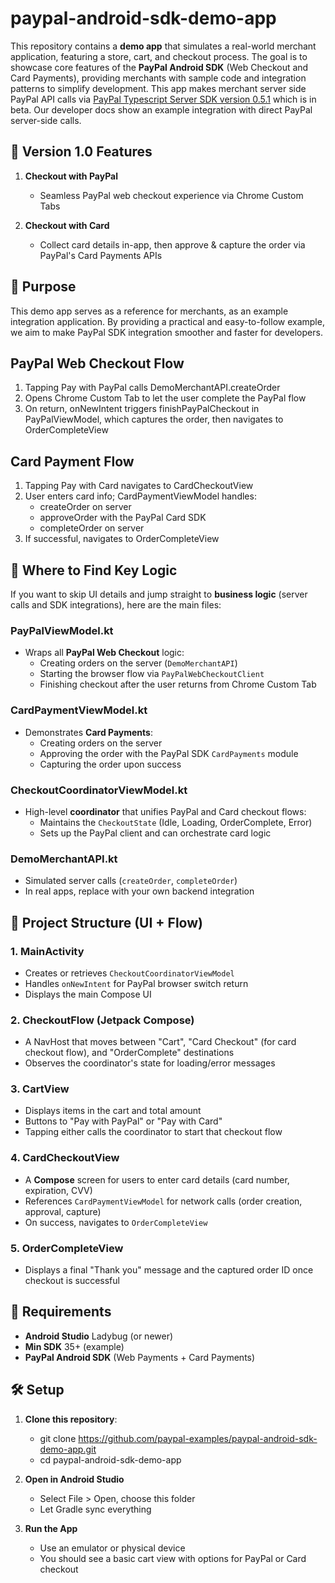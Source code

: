 # paypal-android-sdk-demo-app
This repository contains a **demo app** that simulates a real-world merchant application, featuring a store, cart, and checkout process.
The goal is to showcase core features of the **PayPal Android SDK** (Web Checkout and Card Payments), providing merchants with sample code and integration patterns to simplify development.
This app makes merchant server side PayPal API calls via [PayPal Typescript Server SDK version 0.5.1](https://github.com/paypal/PayPal-TypeScript-Server-SDK) which is in beta.
Our developer docs show an example integration with direct PayPal server-side calls.

## 🚀 Version 1.0 Features

1. **Checkout with PayPal**
   * Seamless PayPal web checkout experience via Chrome Custom Tabs

2. **Checkout with Card**
   * Collect card details in-app, then approve & capture the order via PayPal's Card Payments APIs

## 🎯 Purpose

This demo app serves as a reference for merchants, as an example integration application.
By providing a practical and easy-to-follow example, we aim to make PayPal SDK integration smoother and faster for developers.

## PayPal Web Checkout Flow

1. Tapping Pay with PayPal calls DemoMerchantAPI.createOrder
2. Opens Chrome Custom Tab to let the user complete the PayPal flow
3. On return, onNewIntent triggers finishPayPalCheckout in PayPalViewModel, which captures the order, then navigates to OrderCompleteView

## Card Payment Flow

1. Tapping Pay with Card navigates to CardCheckoutView
2. User enters card info; CardPaymentViewModel handles:
   * createOrder on server
   * approveOrder with the PayPal Card SDK
   * completeOrder on server
3. If successful, navigates to OrderCompleteView

## 📍 Where to Find Key Logic

If you want to skip UI details and jump straight to **business logic** (server calls and SDK integrations), here are the main files:

### PayPalViewModel.kt
* Wraps all **PayPal Web Checkout** logic:
  * Creating orders on the server (`DemoMerchantAPI`)
  * Starting the browser flow via `PayPalWebCheckoutClient`
  * Finishing checkout after the user returns from Chrome Custom Tab

### CardPaymentViewModel.kt
* Demonstrates **Card Payments**:
  * Creating orders on the server
  * Approving the order with the PayPal SDK `CardPayments` module
  * Capturing the order upon success

### CheckoutCoordinatorViewModel.kt
* High-level **coordinator** that unifies PayPal and Card checkout flows:
  * Maintains the `CheckoutState` (Idle, Loading, OrderComplete, Error)
  * Sets up the PayPal client and can orchestrate card logic

### DemoMerchantAPI.kt
* Simulated server calls (`createOrder`, `completeOrder`)
* In real apps, replace with your own backend integration

## 📂 Project Structure (UI + Flow)

### 1. MainActivity
* Creates or retrieves `CheckoutCoordinatorViewModel`
* Handles `onNewIntent` for PayPal browser switch return
* Displays the main Compose UI

### 2. CheckoutFlow (Jetpack Compose)
* A NavHost that moves between "Cart", "Card Checkout" (for card checkout flow), and "OrderComplete" destinations
* Observes the coordinator's state for loading/error messages

### 3. CartView
* Displays items in the cart and total amount
* Buttons to "Pay with PayPal" or "Pay with Card"
* Tapping either calls the coordinator to start that checkout flow

### 4. CardCheckoutView
* A **Compose** screen for users to enter card details (card number, expiration, CVV)
* References `CardPaymentViewModel` for network calls (order creation, approval, capture)
* On success, navigates to `OrderCompleteView`

### 5. OrderCompleteView
* Displays a final "Thank you" message and the captured order ID once checkout is successful

## 🔧 Requirements

* **Android Studio** Ladybug (or newer)
* **Min SDK** 35+ (example)
* **PayPal Android SDK** (Web Payments + Card Payments)

## 🛠 Setup

1. **Clone this repository**:
  
   * git clone https://github.com/paypal-examples/paypal-android-sdk-demo-app.git
   * cd paypal-android-sdk-demo-app
 

2. **Open in Android Studio**
   * Select File > Open, choose this folder
   * Let Gradle sync everything


3. **Run the App**
   * Use an emulator or physical device
   * You should see a basic cart view with options for PayPal or Card checkout